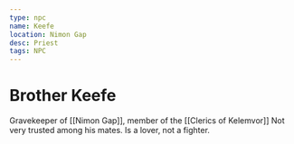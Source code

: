 ```yaml
---
type: npc
name: Keefe
location: Nimon Gap
desc: Priest
tags: NPC
---
```


# Brother Keefe
Gravekeeper of [[Nimon Gap]], member of the [[Clerics of Kelemvor]]
Not very trusted among his mates.
Is a lover, not a fighter.
